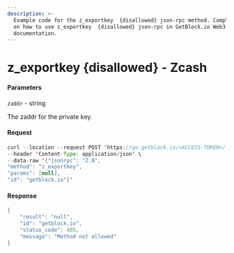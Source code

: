 ```yaml
---
description: >-
  Example code for the z_exportkey  {disallowed} json-rpc method. Сomplete guide
  on how to use z_exportkey  {disallowed} json-rpc in GetBlock.io Web3
  documentation.
---
```


# z\_exportkey {disallowed} - Zcash

#### Parameters

`zaddr` - string

The zaddr for the private key.

#### Request

```java
curl --location --request POST 'https://go.getblock.io/<ACCESS-TOKEN>/' \
--header 'Content-Type: application/json' \
--data-raw '{"jsonrpc": "2.0",
"method": "z_exportkey",
"params": [null],
"id": "getblock.io"}'
```

#### Response

```java
{
    "result": "null",
    "id": "getblock.io",
    "status_code": 405,
    "message": "Method not allowed"
}
```
